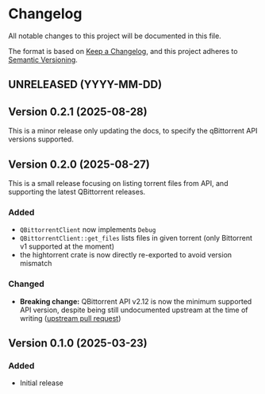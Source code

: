 # Changelog

All notable changes to this project will be documented in this file.

The format is based on [Keep a Changelog](https://keepachangelog.com/en/1.1.0/),
and this project adheres to [Semantic Versioning](https://semver.org/spec/v2.0.0.html).

## UNRELEASED (YYYY-MM-DD)

## Version 0.2.1 (2025-08-28)

This is a minor release only updating the docs, to specify the qBittorrent API versions supported.

## Version 0.2.0 (2025-08-27)

This is a small release focusing on listing torrent files from API, and supporting the latest QBittorrent releases.

### Added

- `QBittorrentClient` now implements `Debug`
- `QBittorrentClient::get_files` lists files in given torrent (only Bittorrent v1 supported at the moment)
- the hightorrent crate is now directly re-exported to avoid version mismatch

### Changed

- **Breaking change:** QBittorrent API v2.12 is now the minimum supported API version, despite being still
  undocumented upstream at the time of writing ([upstream pull request](https://github.com/qbittorrent/wiki/pull/29))

## Version 0.1.0 (2025-03-23)

### Added

- Initial release
